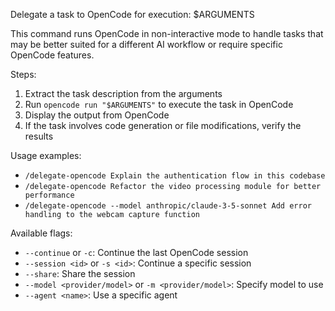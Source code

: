 Delegate a task to OpenCode for execution: $ARGUMENTS

This command runs OpenCode in non-interactive mode to handle tasks that may be better suited for a different AI workflow or require specific OpenCode features.

Steps:
1. Extract the task description from the arguments
2. Run `opencode run "$ARGUMENTS"` to execute the task in OpenCode
3. Display the output from OpenCode
4. If the task involves code generation or file modifications, verify the results

Usage examples:
- `/delegate-opencode Explain the authentication flow in this codebase`
- `/delegate-opencode Refactor the video processing module for better performance`
- `/delegate-opencode --model anthropic/claude-3-5-sonnet Add error handling to the webcam capture function`

Available flags:
- `--continue` or `-c`: Continue the last OpenCode session
- `--session <id>` or `-s <id>`: Continue a specific session
- `--share`: Share the session
- `--model <provider/model>` or `-m <provider/model>`: Specify model to use
- `--agent <name>`: Use a specific agent
